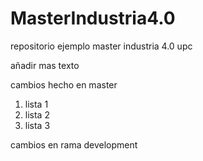 # MasterIndustria4.0
repositorio ejemplo master industria 4.0 upc

añadir mas texto

cambios hecho en master

1. lista 1
2. lista 2
3. lista 3

cambios en rama development
